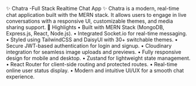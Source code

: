 ✨ Chatra -Full Stack Realtime Chat App ✨
Chatra is a modern, real-time chat application built with the MERN stack. It allows users to engage in live conversations with a responsive UI, customizable themes, and media sharing support. 
🚀 Highlights
• Built with MERN Stack (MongoDB, Express.js, React, Node.js).
• Integrated Socket.io for real-time messaging.
• Styled using TailwindCSS and DaisyUI with 30+ switchable themes.
• Secure JWT-based authentication for login and signup.
• Cloudinary integration for seamless image uploads and previews.
• Fully responsive design for mobile and desktop.
• Zustand for lightweight state management.
• React Router for client-side routing and protected routes.
• Real-time online user status display.
• Modern and intuitive UI/UX for a smooth chat experience.
